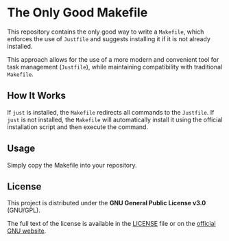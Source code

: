 # The Only Good Makefile
This repository contains the only good way to write a `Makefile`, which enforces the use of `Justfile` and suggests installing it if it is not already installed.

This approach allows for the use of a more modern and convenient tool for task management (`Justfile`), while maintaining compatibility with traditional `Makefile`.

## How It Works
If `just` is installed, the `Makefile` redirects all commands to the `Justfile`.
If `just` is not installed, the `Makefile` will automatically install it using the official installation script and then execute the command.

## Usage
Simply copy the Makefile into your repository.

## License
This project is distributed under the **GNU General Public License v3.0** (GNU/GPL).

The full text of the license is available in the [LICENSE](LICENSE) file or on the [official GNU website](https://www.gnu.org/licenses/gpl-3.0.html).
